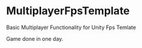 # MultiplayerFpsTemplate
 Basic Multiplayer Functionality for Unity Fps Temlate

Game done in one day. 
